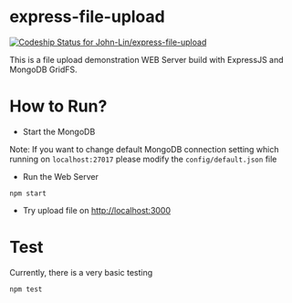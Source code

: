 # express-file-upload

[ ![Codeship Status for John-Lin/express-file-upload](https://codeship.com/projects/9b233320-90fe-0133-c2a0-4e0b09ec4af6/status?branch=master)](https://codeship.com/projects/124506)

This is a file upload demonstration WEB Server build with ExpressJS and MongoDB GridFS.


# How to Run?

-  Start the MongoDB

  Note: If you want to change default MongoDB connection setting which running on `localhost:27017` please modify the `config/default.json` file


-  Run the Web Server

```
npm start
```

- Try upload file on [http://localhost:3000](http://localhost:3000)

# Test

Currently, there is a very basic testing

```
npm test
```

